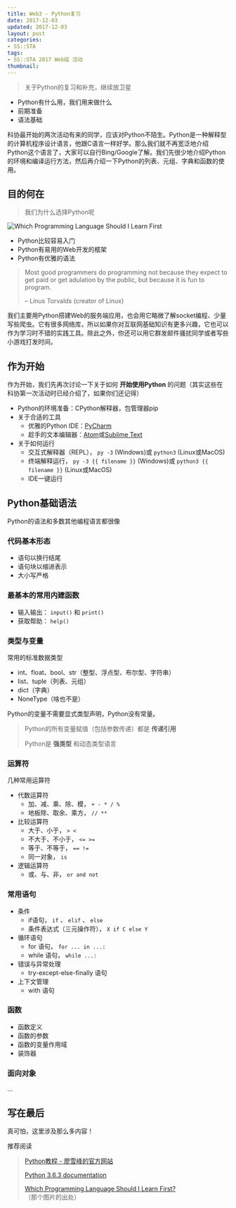 ```yaml
---
title: Web3 - Python复习
date: 2017-12-03
updated: 2017-12-03
layout: post
categories:
- SS::STA
tags:
- SS::STA 2017 Web组 活动
thumbnail:
---
```


> 关于Python的复习和补充，继续放卫星

- Python有什么用，我们用来做什么
- 前期准备
- 语法基础

科协最开始的两次活动有来的同学，应该对Python不陌生。Python是一种解释型的计算机程序设计语言，他跟C语言一样好学。那么我们就不再宽泛地介绍Python这个语言了，大家可以自行Bing/Google了解。我们先很少地介绍Python的环境和编译运行方法，然后再介绍一下Python的列表、元组、字典和函数的使用。

## 目的何在

> 我们为什么选择Python呢

![Which Programming Language Should I Learn First](//keybrl-blog-assets.oss-cn-hangzhou.aliyuncs.com/images/SSSTA-Web3/which-programming-language-should-i-learn-first-infographic.png)

- Python比较容易入门
- Python有易用的Web开发的框架
- Python有优雅的语法

> Most good programmers do programming not because they expect to get paid or get adulation by the public, but because it is fun to program.
>
> – Linus Torvalds (creator of Linux)

我们主要用Python搭建Web的服务端应用，也会用它略微了解socket编程、少量写些爬虫。它有很多网络库，所以如果你对互联网基础知识有更多兴趣，它也可以作为学习时不错的实践工具。除此之外，你还可以用它群发邮件骚扰同学或者写些小游戏打发时间。

## 作为开始

作为开始，我们先再次讨论一下关于如何 **开始使用Python** 的问题（其实这些在科协第一次活动时已经介绍了，如果你们还记得）

- Python的环境准备：CPython解释器，包管理器pip
- 关于合适的工具
  - 优雅的Python IDE：[PyCharm](https://www.jetbrains.com/pycharm/)
  - 趁手的文本编辑器：[Atom](https://atom.io/)或[Sublime Text](http://www.sublimetext.com/)
- 关于如何运行
  - 交互式解释器（REPL）， `py -3` (Windows)或 `python3` (Linux或MacOS)
  - 终端解释运行， `py -3 {{ filename }}` (Windows)或 `python3 {{ filename }}` (Linux或MacOS)
  - IDE一键运行

## Python基础语法

Python的语法和多数其他编程语言都很像

### 代码基本形态

- 语句以换行结尾
- 语句块以缩进表示
- 大小写严格

### 最基本的常用内建函数

- 输入输出： `input()` 和 `print()`
- 获取帮助： `help()`

### 类型与变量

常用的标准数据类型

- int、float、bool、str（整型、浮点型、布尔型、字符串）
- list、tuple（列表、元组）
- dict（字典）
- NoneType（啥也不是）

Python的变量不需要显式类型声明，Python没有常量。

> Python的所有变量赋值（包括参数传递）都是 **传递引用**
>
> Python是 **强类型** 和动态类型语言

### 运算符

几种常用运算符

- 代数运算符
  - 加、减、乘、除、模， `+ - * / %`
  - 地板除、取余、乘方， `// **`
- 比较运算符
  - 大于、小于， `> <`
  - 不大于、不小于， `<= >=`
  - 等于、不等于， `== !=`
  - 同一对象， `is`
- 逻辑运算符
  - 或、与、非， `or and not`

### 常用语句

- 条件
  - if语句， `if` 、 `elif` 、 `else`
  - 条件表达式（三元操作符）， `X if C else Y`
- 循环语句
  - for 语句， `for ... in ...:`
  - while 语句， `while ...:`
- 错误与异常处理
  - try-except-else-finally 语句
- 上下文管理
  - with 语句

### 函数

- 函数定义
- 函数的参数
- 函数的变量作用域
- 装饰器

### 面向对象

...

## 写在最后

真可怕，这里涉及那么多内容！

推荐阅读

> [Python教程 - 廖雪峰的官方网站](https://www.liaoxuefeng.com/wiki/0014316089557264a6b348958f449949df42a6d3a2e542c000)
>
> [Python 3.6.3 documentation](https://docs.python.org/3/)
>
> [Which Programming Language Should I Learn First?](http://carlcheo.com/startcoding)（那个图片的出处）
